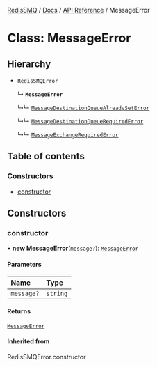 [RedisSMQ](../../../README.md) / [Docs](../../README.md) / [API Reference](../README.md) / MessageError

# Class: MessageError

## Hierarchy

- `RedisSMQError`

  ↳ **`MessageError`**

  ↳↳ [`MessageDestinationQueueAlreadySetError`](MessageDestinationQueueAlreadySetError.md)

  ↳↳ [`MessageDestinationQueueRequiredError`](MessageDestinationQueueRequiredError.md)

  ↳↳ [`MessageExchangeRequiredError`](MessageExchangeRequiredError.md)

## Table of contents

### Constructors

- [constructor](MessageError.md#constructor)

## Constructors

### constructor

• **new MessageError**(`message?`): [`MessageError`](MessageError.md)

#### Parameters

| Name | Type |
| :------ | :------ |
| `message?` | `string` |

#### Returns

[`MessageError`](MessageError.md)

#### Inherited from

RedisSMQError.constructor
